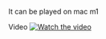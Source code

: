 It can be played  on mac m1

Video
[![Watch the video](http://daos.cloud/Screenshot1.png)](http://daos.cloud/Screen1.mov)

